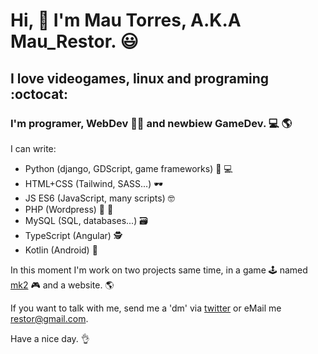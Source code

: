 # Hi, 👋 I'm Mau Torres, A.K.A Mau_Restor. 😃
## I love videogames, linux and programing :octocat:

### I'm programer, WebDev 👨‍💻 and newbiew GameDev. 💻 :earth_americas:

I can write:
* Python (django, GDScript, game frameworks) 🥃 💻
* HTML+CSS (Tailwind, SASS...) 🕶
* JS ES6 (JavaScript, many scripts) 🤓
* PHP (Wordpress) 🍺 🍕
* MySQL (SQL, databases...) 🗃
* TypeScript (Angular) 🕵
* Kotlin (Android) 📱

In this moment I'm work on two projects same time, in a game 🕹 named [mk2](https://github.com/maurestor/mk2) 🎮 and a website. 🌎

If you want to talk with me, send me a 'dm' via [twitter](https://twitter.com/mau_restor) or eMail me restor@gmail.com.

Have a nice day. 👌

